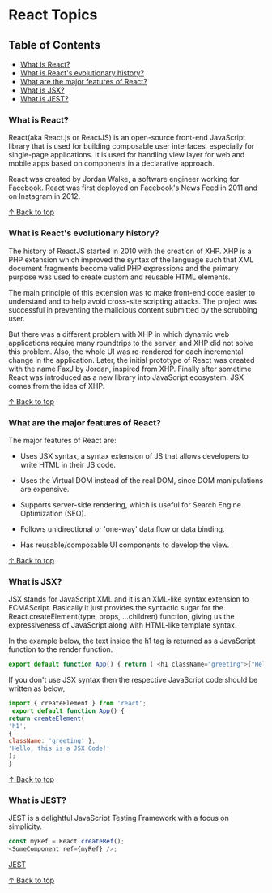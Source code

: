# React Topics

## Table of Contents
- [What is React?](#what-is-react?)
- [What is React's evolutionary history?](#what-is-react's-evolutionary-history?)
- [What are the major features of React?](#what-are-the-major-features-of-react?)
- [What is JSX?](#what-is-jsx?)
- [What is JEST?](#what-is-jest?)


### What is React?
React(aka React.js or ReactJS) is an open-source front-end JavaScript library that is used for building composable user interfaces, especially for single-page applications. It is used for handling view layer for web and mobile apps based on components in a declarative approach.

React was created by Jordan Walke, a software engineer working for Facebook. React was first deployed on Facebook's News Feed in 2011 and on Instagram in 2012.

[↑ Back to top](#table-of-contents)

### What is React's evolutionary history?
The history of ReactJS started in 2010 with the creation of XHP. XHP is a PHP extension which improved the syntax of the language such that XML document fragments become valid PHP expressions and the primary purpose was used to create custom and reusable HTML elements.

The main principle of this extension was to make front-end code easier to understand and to help avoid cross-site scripting attacks. The project was successful in preventing the malicious content submitted by the scrubbing user.

But there was a different problem with XHP in which dynamic web applications require many roundtrips to the server, and XHP did not solve this problem. Also, the whole UI was re-rendered for each incremental change in the application. Later, the initial prototype of React was created with the name FaxJ by Jordan, inspired from XHP. Finally after sometime React was introduced as a new library into JavaScript ecosystem. JSX comes from the idea of XHP.

[↑ Back to top](#table-of-contents)

### What are the major features of React?
The major features of React are:

 - Uses JSX syntax, a syntax extension of JS that allows developers to write HTML in their JS code.

 - Uses the Virtual DOM instead of the real DOM, since DOM manipulations are expensive.

 - Supports server-side rendering, which is useful for Search Engine Optimization (SEO).

 - Follows unidirectional or 'one-way' data flow or data binding.

 - Has reusable/composable UI components to develop the view.

[↑ Back to top](#table-of-contents)

### What is JSX?
JSX stands for JavaScript XML and it is an XML-like syntax extension to ECMAScript. Basically it just provides the syntactic sugar for the React.createElement(type, props, ...children) function, giving us the expressiveness of JavaScript along with HTML-like template syntax.

In the example below, the text inside the h1 tag is returned as a JavaScript function to the render function.

```javascript
export default function App() { return ( <h1 className="greeting">{"Hello, this is a JSX Code!"}</h1> ); }
```

If you don't use JSX syntax then the respective JavaScript code should be written as below,

```javascript
import { createElement } from 'react';
 export default function App() {
return createElement(
'h1',
{
className: 'greeting' }, 
'Hello, this is a JSX Code!' 
);
}
```

[↑ Back to top](#table-of-contents)

### What is JEST?
JEST is a delightful JavaScript Testing Framework with a focus on simplicity.

```javascript
const myRef = React.createRef();
<SomeComponent ref={myRef} />;
```

[JEST](https://jestjs.io/)

[↑ Back to top](#table-of-contents)
